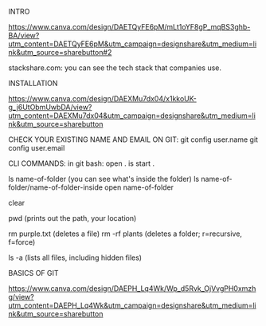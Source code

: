 INTRO

https://www.canva.com/design/DAETQyFE6pM/mLt1oYF8gP_mqBS3ghb-BA/view?utm_content=DAETQyFE6pM&utm_campaign=designshare&utm_medium=link&utm_source=sharebutton#2

stackshare.com: you can see the tech stack that companies use.

INSTALLATION

https://www.canva.com/design/DAEXMu7dx04/x1kkoUK-g_j6UtObmUwbDA/view?utm_content=DAEXMu7dx04&utm_campaign=designshare&utm_medium=link&utm_source=sharebutton

CHECK YOUR EXISTING NAME AND EMAIL ON GIT:
git config user.name
git config user.email

CLI COMMANDS:
in git bash: open . is start .

ls name-of-folder (you can see what's inside the folder)
ls name-of-folder/name-of-folder-inside
open name-of-folder

clear

pwd (prints out the path, your location)

rm purple.txt (deletes a file)
rm -rf plants (deletes a folder; r=recursive, f=force)

ls -a (lists all files, including hidden files)

BASICS OF GIT

https://www.canva.com/design/DAEPH_Lq4Wk/Wp_d5Rvk_OjVvgPH0xmzhg/view?utm_content=DAEPH_Lq4Wk&utm_campaign=designshare&utm_medium=link&utm_source=sharebutton
